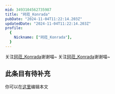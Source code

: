 ```yaml
---
mid: 3493104562735987
title: "珂菈_Konrada"
pubDate: "2024-11-04T11:22:14.203Z"
updatedDate: "2024-11-04T11:22:14.203Z"
profile:
  {
    Nickname: ["珂菈_Konrada"],
  }
---
```


关注[珂菈_Konrada](https://space.bilibili.com/3493104562735987)谢谢喵~ 关注[珂菈_Konrada](https://space.bilibili.com/3493104562735987)谢谢喵~

## 此条目有待补充
你可以在[这里](https://github.com/Yuhanawa/VTuber.ICU/edit/master/src/content/v/珂菈_Konrada/index.md)编辑本文
